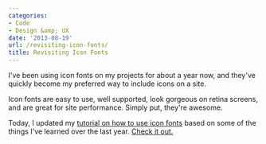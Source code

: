 ```yaml
---
categories:
- Code
- Design &amp; UX
date: '2013-08-19'
url: /revisiting-icon-fonts/
title: Revisiting Icon Fonts
---
```


I've been using icon fonts on my projects for about a year now, and they've quickly become my preferred way to include icons on a site.

Icon fonts are easy to use, well supported, look gorgeous on retina screens, and are great for site performance. Simply put, they're awesome.

Today, I updated my <a href="https://gomakethings.com/icon-fonts/">tutorial on how to use icon fonts</a> based on some of the things I've learned over the last year. <a href="https://gomakethings.com/icon-fonts/">Check it out.</a>